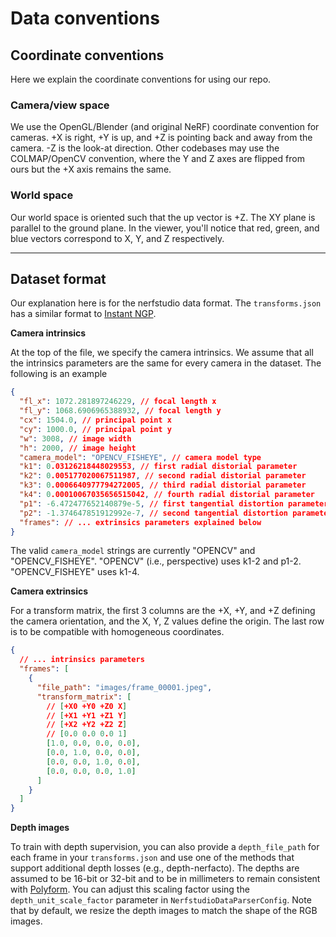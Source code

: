 # Data conventions

## Coordinate conventions

Here we explain the coordinate conventions for using our repo.

### Camera/view space

We use the OpenGL/Blender (and original NeRF) coordinate convention for cameras. +X is right, +Y is up, and +Z is pointing back and away from the camera. -Z is the look-at direction. Other codebases may use the COLMAP/OpenCV convention, where the Y and Z axes are flipped from ours but the +X axis remains the same.

### World space

Our world space is oriented such that the up vector is +Z. The XY plane is parallel to the ground plane. In the viewer, you'll notice that red, green, and blue vectors correspond to X, Y, and Z respectively.

<hr>

## Dataset format

Our explanation here is for the nerfstudio data format. The `transforms.json` has a similar format to [Instant NGP](https://github.com/NVlabs/instant-ngp).

**Camera intrinsics**

At the top of the file, we specify the camera intrinsics. We assume that all the intrinsics parameters are the same for every camera in the dataset. The following is an example

```json
{
  "fl_x": 1072.281897246229, // focal length x
  "fl_y": 1068.6906965388932, // focal length y
  "cx": 1504.0, // principal point x
  "cy": 1000.0, // principal point y
  "w": 3008, // image width
  "h": 2000, // image height
  "camera_model": "OPENCV_FISHEYE", // camera model type
  "k1": 0.03126218448029553, // first radial distorial parameter
  "k2": 0.005177020067511987, // second radial distorial parameter
  "k3": 0.0006640977794272005, // third radial distorial parameter
  "k4": 0.00010067035656515042, // fourth radial distorial parameter
  "p1": -6.472477652140879e-5, // first tangential distortion parameter
  "p2": -1.374647851912992e-7, // second tangential distortion parameter
  "frames": // ... extrinsics parameters explained below
}
```

The valid `camera_model` strings are currently "OPENCV" and "OPENCV_FISHEYE". "OPENCV" (i.e., perspective) uses k1-2 and p1-2. "OPENCV_FISHEYE" uses k1-4.

**Camera extrinsics**

For a transform matrix, the first 3 columns are the +X, +Y, and +Z defining the camera orientation, and the X, Y, Z values define the origin. The last row is to be compatible with homogeneous coordinates.

```json
{
  // ... intrinsics parameters
  "frames": [
    {
      "file_path": "images/frame_00001.jpeg",
      "transform_matrix": [
        // [+X0 +Y0 +Z0 X]
        // [+X1 +Y1 +Z1 Y]
        // [+X2 +Y2 +Z2 Z]
        // [0.0 0.0 0.0 1]
        [1.0, 0.0, 0.0, 0.0],
        [0.0, 1.0, 0.0, 0.0],
        [0.0, 0.0, 1.0, 0.0],
        [0.0, 0.0, 0.0, 1.0]
      ]
    }
  ]
}
```

**Depth images**

To train with depth supervision, you can also provide a `depth_file_path` for each frame in your `transforms.json` and use one of the methods that support additional depth losses (e.g., depth-nerfacto). The depths are assumed to be 16-bit or 32-bit and to be in millimeters to remain consistent with [Polyform](https://github.com/PolyCam/polyform). You can adjust this scaling factor using the `depth_unit_scale_factor` parameter in `NerfstudioDataParserConfig`. Note that by default, we resize the depth images to match the shape of the RGB images.
